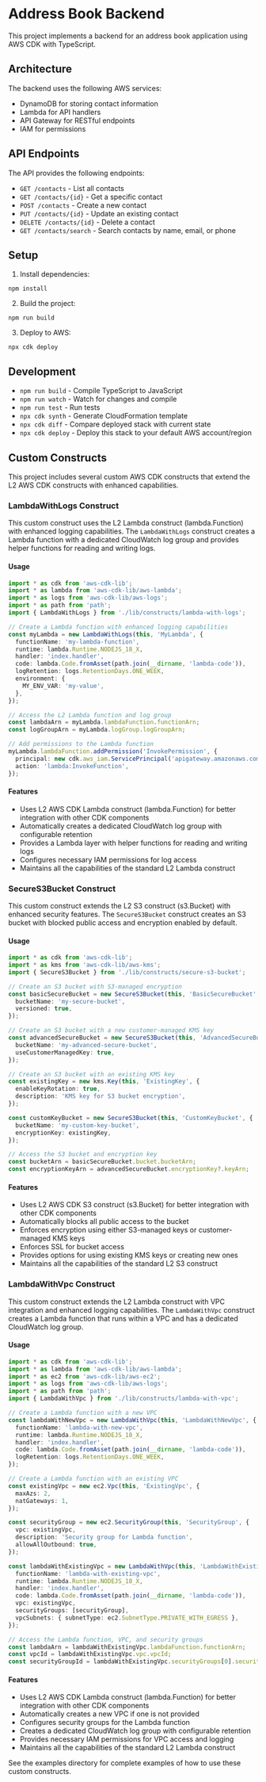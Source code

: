 # Address Book Backend

This project implements a backend for an address book application using AWS CDK with TypeScript.

## Architecture

The backend uses the following AWS services:
- DynamoDB for storing contact information
- Lambda for API handlers
- API Gateway for RESTful endpoints
- IAM for permissions

## API Endpoints

The API provides the following endpoints:
- `GET /contacts` - List all contacts
- `GET /contacts/{id}` - Get a specific contact
- `POST /contacts` - Create a new contact
- `PUT /contacts/{id}` - Update an existing contact
- `DELETE /contacts/{id}` - Delete a contact
- `GET /contacts/search` - Search contacts by name, email, or phone

## Setup

1. Install dependencies:
```
npm install
```

2. Build the project:
```
npm run build
```

3. Deploy to AWS:
```
npx cdk deploy
```

## Development

- `npm run build` - Compile TypeScript to JavaScript
- `npm run watch` - Watch for changes and compile
- `npm run test` - Run tests
- `npx cdk synth` - Generate CloudFormation template
- `npx cdk diff` - Compare deployed stack with current state
- `npx cdk deploy` - Deploy this stack to your default AWS account/region

## Custom Constructs

This project includes several custom AWS CDK constructs that extend the L2 AWS CDK constructs with enhanced capabilities.

### LambdaWithLogs Construct

This custom construct uses the L2 Lambda construct (lambda.Function) with enhanced logging capabilities. The `LambdaWithLogs` construct creates a Lambda function with a dedicated CloudWatch log group and provides helper functions for reading and writing logs.

#### Usage

```typescript
import * as cdk from 'aws-cdk-lib';
import * as lambda from 'aws-cdk-lib/aws-lambda';
import * as logs from 'aws-cdk-lib/aws-logs';
import * as path from 'path';
import { LambdaWithLogs } from './lib/constructs/lambda-with-logs';

// Create a Lambda function with enhanced logging capabilities
const myLambda = new LambdaWithLogs(this, 'MyLambda', {
  functionName: 'my-lambda-function',
  runtime: lambda.Runtime.NODEJS_18_X,
  handler: 'index.handler',
  code: lambda.Code.fromAsset(path.join(__dirname, 'lambda-code')),
  logRetention: logs.RetentionDays.ONE_WEEK,
  environment: {
    MY_ENV_VAR: 'my-value',
  },
});

// Access the L2 Lambda function and log group
const lambdaArn = myLambda.lambdaFunction.functionArn;
const logGroupArn = myLambda.logGroup.logGroupArn;

// Add permissions to the Lambda function
myLambda.lambdaFunction.addPermission('InvokePermission', {
  principal: new cdk.aws_iam.ServicePrincipal('apigateway.amazonaws.com'),
  action: 'lambda:InvokeFunction',
});
```

#### Features

- Uses L2 AWS CDK Lambda construct (lambda.Function) for better integration with other CDK components
- Automatically creates a dedicated CloudWatch log group with configurable retention
- Provides a Lambda layer with helper functions for reading and writing logs
- Configures necessary IAM permissions for log access
- Maintains all the capabilities of the standard L2 Lambda construct

### SecureS3Bucket Construct

This custom construct extends the L2 S3 construct (s3.Bucket) with enhanced security features. The `SecureS3Bucket` construct creates an S3 bucket with blocked public access and encryption enabled by default.

#### Usage

```typescript
import * as cdk from 'aws-cdk-lib';
import * as kms from 'aws-cdk-lib/aws-kms';
import { SecureS3Bucket } from './lib/constructs/secure-s3-bucket';

// Create an S3 bucket with S3-managed encryption
const basicSecureBucket = new SecureS3Bucket(this, 'BasicSecureBucket', {
  bucketName: 'my-secure-bucket',
  versioned: true,
});

// Create an S3 bucket with a new customer-managed KMS key
const advancedSecureBucket = new SecureS3Bucket(this, 'AdvancedSecureBucket', {
  bucketName: 'my-advanced-secure-bucket',
  useCustomerManagedKey: true,
});

// Create an S3 bucket with an existing KMS key
const existingKey = new kms.Key(this, 'ExistingKey', {
  enableKeyRotation: true,
  description: 'KMS key for S3 bucket encryption',
});

const customKeyBucket = new SecureS3Bucket(this, 'CustomKeyBucket', {
  bucketName: 'my-custom-key-bucket',
  encryptionKey: existingKey,
});

// Access the S3 bucket and encryption key
const bucketArn = basicSecureBucket.bucket.bucketArn;
const encryptionKeyArn = advancedSecureBucket.encryptionKey?.keyArn;
```

#### Features

- Uses L2 AWS CDK S3 construct (s3.Bucket) for better integration with other CDK components
- Automatically blocks all public access to the bucket
- Enforces encryption using either S3-managed keys or customer-managed KMS keys
- Enforces SSL for bucket access
- Provides options for using existing KMS keys or creating new ones
- Maintains all the capabilities of the standard L2 S3 construct

### LambdaWithVpc Construct

This custom construct extends the L2 Lambda construct with VPC integration and enhanced logging capabilities. The `LambdaWithVpc` construct creates a Lambda function that runs within a VPC and has a dedicated CloudWatch log group.

#### Usage

```typescript
import * as cdk from 'aws-cdk-lib';
import * as lambda from 'aws-cdk-lib/aws-lambda';
import * as ec2 from 'aws-cdk-lib/aws-ec2';
import * as logs from 'aws-cdk-lib/aws-logs';
import * as path from 'path';
import { LambdaWithVpc } from './lib/constructs/lambda-with-vpc';

// Create a Lambda function with a new VPC
const lambdaWithNewVpc = new LambdaWithVpc(this, 'LambdaWithNewVpc', {
  functionName: 'lambda-with-new-vpc',
  runtime: lambda.Runtime.NODEJS_18_X,
  handler: 'index.handler',
  code: lambda.Code.fromAsset(path.join(__dirname, 'lambda-code')),
  logRetention: logs.RetentionDays.ONE_WEEK,
});

// Create a Lambda function with an existing VPC
const existingVpc = new ec2.Vpc(this, 'ExistingVpc', {
  maxAzs: 2,
  natGateways: 1,
});

const securityGroup = new ec2.SecurityGroup(this, 'SecurityGroup', {
  vpc: existingVpc,
  description: 'Security group for Lambda function',
  allowAllOutbound: true,
});

const lambdaWithExistingVpc = new LambdaWithVpc(this, 'LambdaWithExistingVpc', {
  functionName: 'lambda-with-existing-vpc',
  runtime: lambda.Runtime.NODEJS_18_X,
  handler: 'index.handler',
  code: lambda.Code.fromAsset(path.join(__dirname, 'lambda-code')),
  vpc: existingVpc,
  securityGroups: [securityGroup],
  vpcSubnets: { subnetType: ec2.SubnetType.PRIVATE_WITH_EGRESS },
});

// Access the Lambda function, VPC, and security groups
const lambdaArn = lambdaWithExistingVpc.lambdaFunction.functionArn;
const vpcId = lambdaWithExistingVpc.vpc.vpcId;
const securityGroupId = lambdaWithExistingVpc.securityGroups[0].securityGroupId;
```

#### Features

- Uses L2 AWS CDK Lambda construct (lambda.Function) for better integration with other CDK components
- Automatically creates a new VPC if one is not provided
- Configures security groups for the Lambda function
- Creates a dedicated CloudWatch log group with configurable retention
- Provides necessary IAM permissions for VPC access and logging
- Maintains all the capabilities of the standard L2 Lambda construct

See the examples directory for complete examples of how to use these custom constructs.
